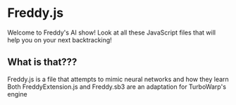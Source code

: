 # Freddy.js
Welcome to Freddy's AI show! 
Look at all these JavaScript files that will help you on your next backtracking!
## What is that???
Freddy.js is a file that attempts to mimic neural networks and how they learn
Both FreddyExtension.js and Freddy.sb3 are an adaptation for TurboWarp's engine
